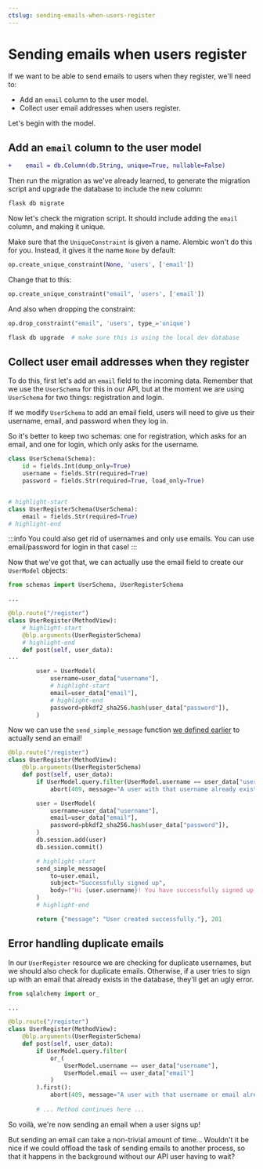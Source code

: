 ```yaml
---
ctslug: sending-emails-when-users-register
---
```


# Sending emails when users register

If we want to be able to send emails to users when they register, we'll need to:

- Add an `email` column to the user model.
- Collect user email addresses when users register.

Let's begin with the model.

## Add an `email` column to the user model

```diff title="models/user.py"
+    email = db.Column(db.String, unique=True, nullable=False)
```

Then run the migration as we've already learned, to generate the migration script and upgrade the database to include the new column:

```bash
flask db migrate
```

Now let's check the migration script. It should include adding the `email` column, and making it unique.

Make sure that the `UniqueConstraint` is given a name. Alembic won't do this for you. Instead, it gives it the name `None` by default:

```py
op.create_unique_constraint(None, 'users', ['email'])
```

Change that to this:

```py
op.create_unique_constraint("email", 'users', ['email'])
```

And also when dropping the constraint:

```py
op.drop_constraint("email", 'users', type_='unique')
```

```bash
flask db upgrade  # make sure this is using the local dev database
```

## Collect user email addresses when they register

To do this, first let's add an `email` field to the incoming data. Remember that we use the `UserSchema` for this in our API, but at the moment we are using `UserSchema` for two things: registration and login.

If we modify `UserSchema` to add an email field, users will need to give us their username, email, and password when they log in.

So it's better to keep two schemas: one for registration, which asks for an email, and one for login, which only asks for the username.

```py
class UserSchema(Schema):
    id = fields.Int(dump_only=True)
    username = fields.Str(required=True)
    password = fields.Str(required=True, load_only=True)


# highlight-start
class UserRegisterSchema(UserSchema):
    email = fields.Str(required=True)
# highlight-end
```

:::info
You could also get rid of usernames and only use emails. You can use email/password for login in that case!
:::

Now that we've got that, we can actually use the email field to create our `UserModel` objects:

```py title="resources/user.py"
from schemas import UserSchema, UserRegisterSchema

...

@blp.route("/register")
class UserRegister(MethodView):
    # highlight-start
    @blp.arguments(UserRegisterSchema)
    # highlight-end
    def post(self, user_data):
...

        user = UserModel(
            username=user_data["username"],
            # highlight-start
            email=user_data["email"],
            # highlight-end
            password=pbkdf2_sha256.hash(user_data["password"]),
        )
```

Now we can use the `send_simple_message` function [we defined earlier](../01_send_emails_python_mailgun/README.md#sending-emails-with-mailgun) to actually send an email!

```py title="resources/user.py"
@blp.route("/register")
class UserRegister(MethodView):
    @blp.arguments(UserRegisterSchema)
    def post(self, user_data):
        if UserModel.query.filter(UserModel.username == user_data["username"]).first():
            abort(409, message="A user with that username already exists.")

        user = UserModel(
            username=user_data["username"],
            email=user_data["email"],
            password=pbkdf2_sha256.hash(user_data["password"]),
        )
        db.session.add(user)
        db.session.commit()

        # highlight-start
        send_simple_message(
            to=user.email,
            subject="Successfully signed up",
            body=f"Hi {user.username}! You have successfully signed up to the Stores REST API."
        )
        # highlight-end

        return {"message": "User created successfully."}, 201
```

## Error handling duplicate emails

In our `UserRegister` resource we are checking for duplicate usernames, but we should also check for duplicate emails. Otherwise, if a user tries to sign up with an email that already exists in the database, they'll get an ugly error.

```py title="resources/user.py"
from sqlalchemy import or_

...

@blp.route("/register")
class UserRegister(MethodView):
    @blp.arguments(UserRegisterSchema)
    def post(self, user_data):
        if UserModel.query.filter(
            or_(
                UserModel.username == user_data["username"],
                UserModel.email == user_data["email"]
            )
        ).first():
            abort(409, message="A user with that username or email already exists.")
        
        # ... Method continues here ...
```

So voilà, we're now sending an email when a user signs up!

But sending an email can take a non-trivial amount of time... Wouldn't it be nice if we could offload the task of sending emails to another process, so that it happens in the background without our API user having to wait?